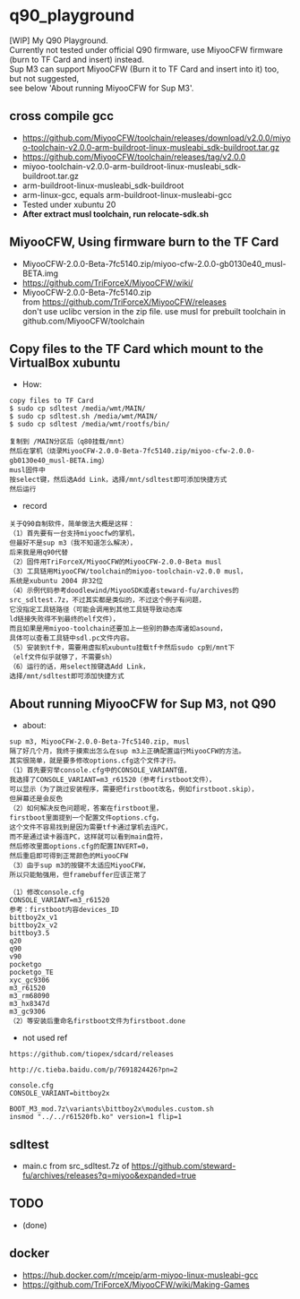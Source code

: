 ﻿# q90_playground
[WIP] My Q90 Playground.  
Currently not tested under official Q90 firmware, use MiyooCFW firmware (burn to TF Card and insert) instead.     
Sup M3 can support MiyooCFW (Burn it to TF Card and insert into it) too, but not suggested,   
see below 'About running MiyooCFW for Sup M3'.       

## cross compile gcc  
* https://github.com/MiyooCFW/toolchain/releases/download/v2.0.0/miyoo-toolchain-v2.0.0-arm-buildroot-linux-musleabi_sdk-buildroot.tar.gz  
* https://github.com/MiyooCFW/toolchain/releases/tag/v2.0.0  
* miyoo-toolchain-v2.0.0-arm-buildroot-linux-musleabi_sdk-buildroot.tar.gz  
* arm-buildroot-linux-musleabi_sdk-buildroot
* arm-linux-gcc, equals arm-buildroot-linux-musleabi-gcc  
* Tested under xubuntu 20  
* **After extract musl toolchain, run relocate-sdk.sh**    

## MiyooCFW, Using firmware burn to the TF Card  
* MiyooCFW-2.0.0-Beta-7fc5140.zip/miyoo-cfw-2.0.0-gb0130e40_musl-BETA.img  
* https://github.com/TriForceX/MiyooCFW/wiki/  
* MiyooCFW-2.0.0-Beta-7fc5140.zip  
from https://github.com/TriForceX/MiyooCFW/releases  
don't use uclibc version in the zip file. use musl for prebuilt toolchain in github.com/MiyooCFW/toolchain   

## Copy files to the TF Card which mount to the VirtualBox xubuntu    
* How:  
```
copy files to TF Card  
$ sudo cp sdltest /media/wmt/MAIN/  
$ sudo cp sdltest.sh /media/wmt/MAIN/  
$ sudo cp sdltest /media/wmt/rootfs/bin/  

复制到 /MAIN分区后（q80挂载/mnt）  
然后在掌机（烧录MiyooCFW-2.0.0-Beta-7fc5140.zip/miyoo-cfw-2.0.0-gb0130e40_musl-BETA.img）  
musl固件中
按select键，然后选Add Link，选择/mnt/sdltest即可添加快捷方式
然后运行
```
* record  
```
关于Q90自制软件，简单做法大概是这样：
（1）首先要有一台支持miyoocfw的掌机，
但最好不是sup m3（我不知道怎么解决），
后来我是用q90代替
（2）固件用TriForceX/MiyooCFW的MiyooCFW-2.0.0-Beta musl
（3）工具链用MiyooCFW/toolchain的miyoo-toolchain-v2.0.0 musl，
系统是xubuntu 2004 非32位
（4）示例代码参考doodlewind/MiyooSDK或者steward-fu/archives的
src_sdltest.7z，不过其实都是类似的，不过这个例子有问题，
它没指定工具链路径（可能会调用到其他工具链导致动态库
ld链接失败得不到最终的elf文件），
而且如果是用miyoo-toolchain还要加上一些别的静态库诸如asound，
具体可以查看工具链中sdl.pc文件内容。
（5）安装到tf卡，需要用虚拟机xubuntu挂载tf卡然后sudo cp到/mnt下
（elf文件似乎就够了，不需要sh）
（6）运行的话，用select按键选Add Link，
选择/mnt/sdltest即可添加快捷方式
```

## About running MiyooCFW for Sup M3, not Q90  
* about:  
```
sup m3, MiyooCFW-2.0.0-Beta-7fc5140.zip, musl
隔了好几个月，我终于摸索出怎么在sup m3上正确配置运行MiyooCFW的方法。
其实很简单，就是要多修改options.cfg这个文件才行。
（1）首先要穷举console.cfg中的CONSOLE_VARIANT值，
我选择了CONSOLE_VARIANT=m3_r61520（参考firstboot文件），
可以显示（为了跳过安装程序，需要把firstboot改名，例如firstboot.skip），
但屏幕还是会反色
（2）如何解决反色问题呢，答案在firstboot里，
firstboot里面提到一个配置文件options.cfg，
这个文件不容易找到是因为需要tf卡通过掌机去连PC，
而不是通过读卡器连PC，这样就可以看到main盘符，
然后修改里面options.cfg的配置INVERT=0，
然后重启即可得到正常颜色的MiyooCFW
（3）由于sup m3的按键不太适应MiyooCFW，
所以只能勉强用，但framebuffer应该正常了
```
```
（1）修改console.cfg
CONSOLE_VARIANT=m3_r61520
参考：firstboot内容devices_ID
bittboy2x_v1
bittboy2x_v2
bittboy3.5
q20
q90
v90
pocketgo
pocketgo_TE
xyc_gc9306
m3_r61520
m3_rm68090
m3_hx8347d
m3_gc9306
（2）等安装后重命名firstboot文件为firstboot.done
```
* not used ref    
```
https://github.com/tiopex/sdcard/releases

http://c.tieba.baidu.com/p/7691824426?pn=2

console.cfg
CONSOLE_VARIANT=bittboy2x

BOOT_M3_mod.7z\variants\bittboy2x\modules.custom.sh
insmod "../../r61520fb.ko" version=1 flip=1
```

## sdltest
* main.c from src_sdltest.7z of https://github.com/steward-fu/archives/releases?q=miyoo&expanded=true  

## TODO  
* (done)  

## docker  
* https://hub.docker.com/r/mcejp/arm-miyoo-linux-musleabi-gcc  
* https://github.com/TriForceX/MiyooCFW/wiki/Making-Games
